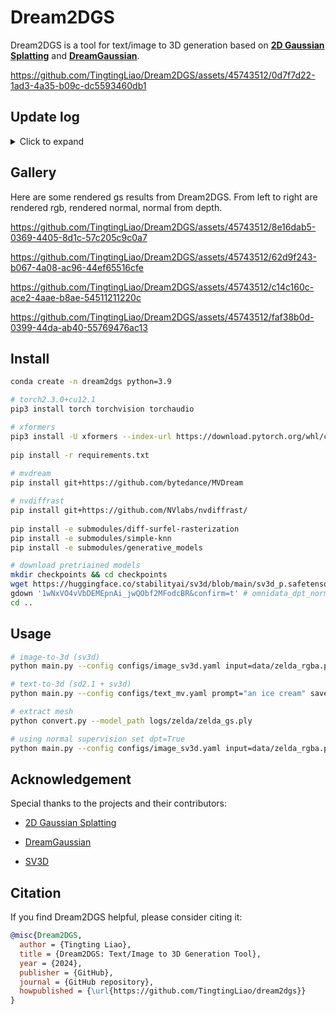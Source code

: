 # Dream2DGS
Dream2DGS is a tool for text/image to 3D generation based on [**2D Gaussian Splatting**](https://github.com/hbb1/2d-gaussian-splatting) and [**DreamGaussian**](https://dreamgaussian.github.io/).

https://github.com/TingtingLiao/Dream2DGS/assets/45743512/0d7f7d22-1ad3-4a35-b09c-dc5593460db1

## Update log 
<details> <summary>Click to expand</summary>

- **[2024/05/13]**: Fixed segmentation bug.
- **[2024/05/07]**: Released the initial code.

</details>

## Gallery
Here are some rendered gs results from Dream2DGS. From left to right are rendered rgb, rendered normal, normal from depth. 

https://github.com/TingtingLiao/Dream2DGS/assets/45743512/8e16dab5-0369-4405-8d1c-57c205c9c0a7

https://github.com/TingtingLiao/Dream2DGS/assets/45743512/62d9f243-b067-4a08-ac96-44ef65516cfe

https://github.com/TingtingLiao/Dream2DGS/assets/45743512/c14c160c-ace2-4aae-b8ae-54511211220c

https://github.com/TingtingLiao/Dream2DGS/assets/45743512/faf38b0d-0399-44da-ab40-55769476ac13


## Install

```bash
conda create -n dream2dgs python=3.9 

# torch2.3.0+cu12.1 
pip3 install torch torchvision torchaudio

# xformers  
pip3 install -U xformers --index-url https://download.pytorch.org/whl/cu121
 
pip install -r requirements.txt
  
# mvdream 
pip install git+https://github.com/bytedance/MVDream

# nvdiffrast
pip install git+https://github.com/NVlabs/nvdiffrast/
 
pip install -e submodules/diff-surfel-rasterization
pip install -e submodules/simple-knn
pip install -e submodules/generative_models

# download pretriained models  
mkdir checkpoints && cd checkpoints 
wget https://huggingface.co/stabilityai/sv3d/blob/main/sv3d_p.safetensors  # sv3d_p.safetensors
gdown '1wNxVO4vVbDEMEpnAi_jwQObf2MFodcBR&confirm=t' # omnidata_dpt_normal_v2.ckpt
cd ..
```

## Usage 
```bash   
# image-to-3d (sv3d)  
python main.py --config configs/image_sv3d.yaml input=data/zelda_rgba.png save_path=zelda

# text-to-3d (sd2.1 + sv3d)  
python main.py --config configs/text_mv.yaml prompt="an ice cream" save_path="an ice cream" 

# extract mesh  
python convert.py --model_path logs/zelda/zelda_gs.ply  

# using normal supervision set dpt=True 
python main.py --config configs/image_sv3d.yaml input=data/zelda_rgba.png save_path=zelda dpt=True 

```

## Acknowledgement 
Special thanks to the projects and their contributors:
* [2D Gaussian Splatting](https://github.com/hbb1/2d-gaussian-splatting)
  
* [DreamGaussian](https://github.com/dreamgaussian/dreamgaussian)
 
* [SV3D](https://sv3d.github.io/)

## Citation 
If you find Dream2DGS helpful, please consider citing it: 

```bibtex 
@misc{Dream2DGS,
  author = {Tingting Liao},
  title = {Dream2DGS: Text/Image to 3D Generation Tool},
  year = {2024},
  publisher = {GitHub},
  journal = {GitHub repository},
  howpublished = {\url{https://github.com/TingtingLiao/dream2dgs}}
}

```
